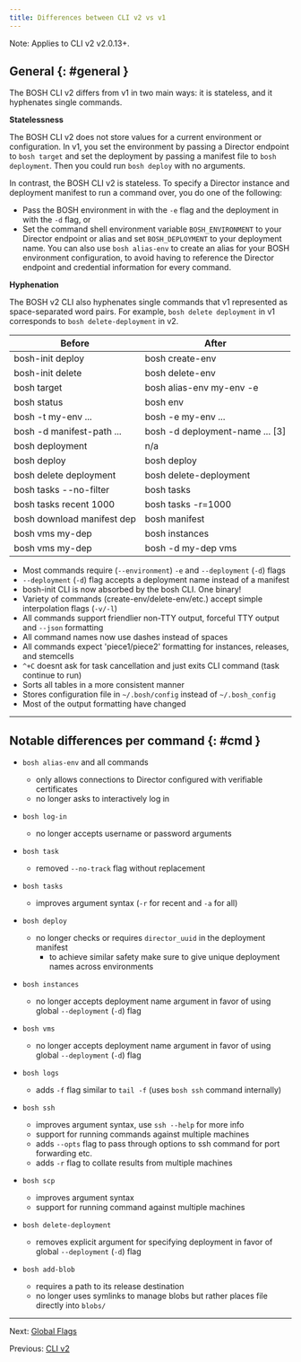```yaml
---
title: Differences between CLI v2 vs v1
---
```


<p class="note">Note: Applies to CLI v2 v2.0.13+.</p>

## General {: #general }

The BOSH CLI v2 differs from v1 in two main ways: it is stateless, and it hyphenates single commands.

<strong>Statelessness</strong>

The BOSH CLI v2 does not store values for a current environment or configuration. 
In v1, you set the environment by passing a Director endpoint to `bosh target` and set the deployment by passing a manifest 
file to `bosh deployment`. Then you could run `bosh deploy` with no arguments.

In contrast, the BOSH CLI v2 is stateless. To specify a Director instance and deployment manifest to run a command over, 
you do one of the following:

* Pass the BOSH environment in with the `-e` flag and the deployment in with the `-d` flag, or
* Set the command shell environment variable `BOSH_ENVIRONMENT` to your Director endpoint or alias and set `BOSH_DEPLOYMENT` to your deployment name. You can also use `bosh alias-env` to create an alias for your BOSH environment configuration, to avoid having to reference the Director endpoint and credential information for every command.

<strong>Hyphenation</strong>

The BOSH v2 CLI also hyphenates single commands that v1 represented as space-separated word pairs. 
For example, `bosh delete deployment` in v1 corresponds to `bosh delete-deployment` in v2.

| Before                      | After
|-----------------------------|-----------------------------
| bosh-init deploy <manifest> | bosh create-env <manifest>
| bosh-init delete <manifest> | bosh delete-env <manifest>
| bosh target <ip>            | bosh alias-env my-env -e <ip>
| bosh status                 | bosh env
| bosh -t my-env ...          | bosh -e my-env ...
| bosh -d manifest-path ...   | bosh -d deployment-name ... [3]
| bosh deployment <manifest>  | n/a
| bosh deploy                 | bosh deploy <manifest>
| bosh delete deployment      | bosh delete-deployment
| bosh tasks --no-filter      | bosh tasks
| bosh tasks recent 1000      | bosh tasks -r=1000
| bosh download manifest dep  | bosh manifest
| bosh vms my-dep             | bosh instances
| bosh vms my-dep             | bosh -d my-dep vms

- Most commands require (`--environment`) `-e` and `--deployment` (`-d`) flags
- `--deployment` (`-d`) flag accepts a deployment name instead of a manifest
- bosh-init CLI is now absorbed by the bosh CLI. One binary!
- Variety of commands (create-env/delete-env/etc.) accept simple interpolation flags (`-v/-l`)
- All commands support friendlier non-TTY output, forceful TTY output and `--json` formatting
- All command names now use dashes instead of spaces
- All commands expect 'piece1/piece2' formatting for instances, releases, and stemcells
- `^+C` doesnt ask for task cancellation and just exits CLI command (task continue to run)
- Sorts all tables in a more consistent manner
- Stores configuration file in `~/.bosh/config` instead of `~/.bosh_config`
- Most of the output formatting have changed

---
## Notable differences per command {: #cmd }

- `bosh alias-env` and all commands
  - only allows connections to Director configured with verifiable certificates
  - no longer asks to interactively log in

- `bosh log-in`
  - no longer accepts username or password arguments

- `bosh task`
  - removed `--no-track` flag without replacement

- `bosh tasks`
  - improves argument syntax (`-r` for recent and `-a` for all)

- `bosh deploy`
  - no longer checks or requires `director_uuid` in the deployment manifest
    - to achieve similar safety make sure to give unique deployment names across environments

- `bosh instances`
  - no longer accepts deployment name argument in favor of using global `--deployment` (`-d`) flag

- `bosh vms`
  - no longer accepts deployment name argument in favor of using global `--deployment` (`-d`) flag

- `bosh logs`
  - adds `-f` flag similar to `tail -f` (uses `bosh ssh` command internally)

- `bosh ssh`
  - improves argument syntax, use `ssh --help` for more info
  - support for running commands against multiple machines
  - adds `--opts` flag to pass through options to ssh command for port forwarding etc.
  - adds `-r` flag to collate results from multiple machines

- `bosh scp`
  - improves argument syntax
  - support for running command against multiple machines

- `bosh delete-deployment`
  - removes explicit argument for specifying deployment in favor of global `--deployment` (`-d`) flag

- `bosh add-blob`
  - requires a path to its release destination
  - no longer uses symlinks to manage blobs but rather places file directly into `blobs/`

---
Next: [Global Flags](cli-global-flags.md)

Previous: [CLI v2](cli-v2.md)
